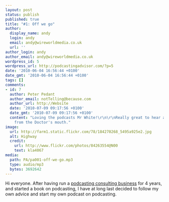 ```yaml
---
layout: post
status: publish
published: true
title: "#1: Off we go"
author:
  display_name: andy
  login: andy
  email: andy@wireworldmedia.co.uk
  url: ''
author_login: andy
author_email: andy@wireworldmedia.co.uk
wordpress_id: 5
wordpress_url: http://podcastingadvisor.com/?p=5
date: '2010-06-04 16:56:44 +0100'
date_gmt: '2010-06-04 16:56:44 +0100'
tags: []
comments:
- id: 7
  author: Peter Pedant
  author_email: notTelling@because.com
  author_url: http://Website
  date: '2010-07-09 09:17:56 +0100'
  date_gmt: '2010-07-09 09:17:56 +0100'
  content: "Loving the podcasts Mr White!\r\n\r\nReally great to hear advice direct
    from the Doctor's mouth."
image:
  url: http://farm1.static.flickr.com/78/184270268_5495a925e2.jpg
  alt: Highway
  credit:
    url: http://www.flickr.com/photos/84263554@N00
    text: kla4067
media:
  path: PA/pa001-off-we-go.mp3
  type: audio/mp3
  bytes: 3692642
---
```

Hi everyone. After having run a <a href="http://www.wireworldmedia.co.uk" target="_blank">podcasting consulting business</a> for 4 years, and started a book on podcasting, I have at long last decided to follow my own advice and start my own podcast on podcasting.
